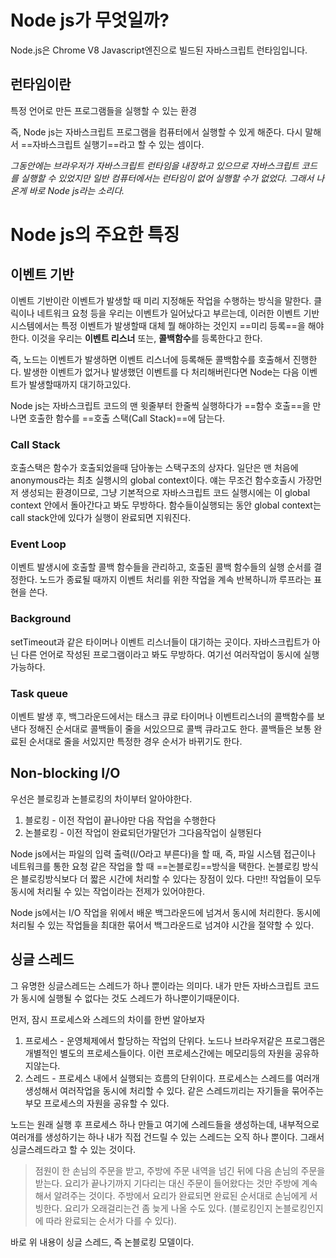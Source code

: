 
# Node js가 무엇일까?
Node.js은 Chrome V8 Javascript엔진으로 빌드된 자바스크립트 런타임입니다.

## 런타임이란
특정 언어로 만든 프로그램들을 실행할 수 있는 환경

즉, Node js는 자바스크립트 프로그램을 컴퓨터에서 실행할 수 있게 해준다.
다시 말해서 ==자바스크립트 실행기==라고 할 수 있는 셈이다.

*그동안에는 브라우저가 자바스크립트 런타임을 내장하고 있으므로 자바스크립트 코드를 실행할 수 있었지만 일반 컴퓨터에서는 런타임이 없어 실행할 수가 없었다. 그래서 나온게 바로 Node js라는 소리다.*


# Node js의 주요한 특징


## 이벤트 기반
이벤트 기반이란 이벤트가 발생할 때 미리 지정해둔 작업을 수행하는 방식을 말한다.
클릭이나 네트워크 요청 등을 우리는 이벤트가 일어났다고 부르는데, 이러한 이벤트 기반 시스템에서는 특정 이벤트가 발생할때 대체 뭘 해야하는 것인지 ==미리 등록==을 해야한다. 
이것을 우리는 **이벤트 리스너** 또는, **콜백함수**를 등록한다고 한다. 

즉, 노드는 이벤트가 발생하면 이벤트 리스너에 등록해둔 콜백함수를 호출해서 진행한다.
발생한 이벤트가 없거나 발생했던 이벤트를 다 처리해버린다면 Node는 다음 이벤트가 발생할때까지 대기하고있다. 

Node js는 자바스크립트 코드의 맨 윗줄부터 한줄씩 실행하다가 ==함수 호출==을 만나면 호출한 함수를 ==호출 스택(Call Stack)==에 담는다.

### Call Stack
호출스택은 함수가 호출되었을때 담아놓는 스택구조의 상자다. 일단은 맨 처음에 anonymous라는 최초 실행시의 global context이다. 얘는 무조건 함수호출시 가장먼저 생성되는 환경이므로, 그냥 기본적으로 자바스크립트 코드 실행시에는 이 global context 안에서 돌아간다고 봐도 무방하다. 함수들이실행되는 동안 global context는 call stack안에 있다가 실행이 완료되면 지워진다. 

### Event Loop
이벤트 발생시에 호출할 콜백 함수들을 관리하고, 호출된 콜백 함수들의 실행 순서를 결정한다. 노드가 종료될 때까지 이벤트 처리를 위한 작업을 계속 반복하니까 루프라는 표현을 쓴다. 

### Background
setTimeout과 같은 타이머나 이벤트 리스너들이 대기하는 곳이다. 자바스크립트가 아닌 다른 언어로 작성된 프로그램이라고 봐도 무방하다. 여기선 여러작업이 동시에 실행가능하다.

### Task queue
이벤트 발생 후, 백그라운드에서는 태스크 큐로 타이머나 이벤트리스너의 콜백함수를 보낸다 정해진 순서대로 콜백들이 줄을 서있으므로 콜백 큐라고도 한다. 콜백들은 보통 완료된 순서대로 줄을 서있지만 특정한 경우 순서가 바뀌기도 한다. 



## Non-blocking I/O

우선은 블로킹과 논블로킹의 차이부터 알아야한다.
1. 블로킹 - 이전 작업이 끝나야만 다음 작업을 수행한다
2. 논블로킹 - 이전 작업이 완료되던가말던가 그다음작업이 실행된다

Node js에서는 파일의 입력 출력(I/O라고 부른다)을 할 때, 즉, 파일 시스템 접근이나 네트워크를 통한 요청 같은 작업을 할 때 ==논블로킹==방식을 택한다. 논블로킹 방식은 블로킹방식보다 더 짧은 시간에 처리할 수 있다는 장점이 있다. 다만!! 작업들이 모두 동시에 처리될 수 있는 작업이라는 전제가 있어야한다.

Node js에서는 I/O 작업을 위에서 배운 백그라운드에 넘겨서 동시에 처리한다. 동시에 처리될 수 있는 작업들을 최대한 묶어서 백그라운드로 넘겨야 시간을 절약할 수 있다. 



## 싱글 스레드

그 유명한 싱글스레드는 스레드가 하나 뿐이라는 의미다.
내가 만든 자바스크립트 코드가 동시에 실행될 수 없다는 것도 스레드가 하나뿐이기때문이다.

먼저, 잠시 프로세스와 스레드의 차이를 한번 알아보자
1. 프로세스 - 운영체제에서 할당하는 작업의 단위다. 노드나 브라우저같은 프로그램은 개별적인 별도의 프로세스들이다. 이런 프로세스간에는 메모리등의 자원을 공유하지않는다. 
2. 스레드 - 프로세스 내에서 실행되는 흐름의 단위이다. 프로세스는 스레드를 여러개 생성해서 여러작업을 동시에 처리할 수 있다. 같은 스레드끼리는 자기들을 묶어주는 부모 프로세스의 자원을 공유할 수 있다. 

노드는 원래 실행 후 프로세스 하나 만들고 여기에 스레드들을 생성하는데, 내부적으로 여러개를 생성하기는 하나 내가 직접 건드릴 수 있는 스레드는 오직 하나 뿐이다. 그래서 싱글스레드라고 할 수 있는 것이다. 

> 점원이 한 손님의 주문을 받고, 주방에 주문 내역을 넘긴 뒤에 다음 손님의 주문을 받는다. 요리가 끝나기까지 기다리는 대신 주문이 들어왔다는 것만 주방에 계속해서 알려주는 것이다. 주방에서 요리가 완료되면 완료된 순서대로 손님에게 서빙한다. 요리가 오래걸리는건 좀 늦게 나올 수도 있다. (블로킹인지 논블로킹인지에 따라 완료되는 순서가 다를 수 있다). 

바로 위 내용이 싱글 스레드, 즉 논블로킹 모델이다. 